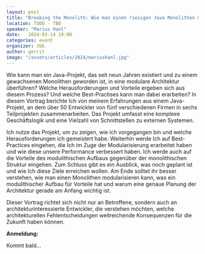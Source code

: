 ```yaml
---
layout: post
title: "Breaking the Monolith: Wie man einen riesigen Java Monolithen modularisiert"
location: TODO - TBD
speaker: "Marius Hanl"
date:   2024-03-14 19:00
categories: event
organizer: JUG
author: gerrit
image: "/assets/articles/2024/mariushanl.jpg"
---
```

Wie kann man ein Java-Projekt, das seit neun Jahren existiert und zu einem gewachsenen Monolithen geworden ist, in eine modulare Architektur überführen? Welche Herausforderungen und Vorteile ergeben sich aus diesem Prozess? Und welche Best-Practises kann man dabei erarbeiten?
In diesem Vortrag berichte Ich von meinem Erfahrungen aus einem Java-Projekt, an dem über 50 Entwickler von fünf verschiedenen Firmen in sechs Teilprojekten zusammenarbeiten. Das Projekt umfasst eine komplexe Geschäftslogik und eine Vielzahl von Schnittstellen zu externen Systemen.

Ich nutze das Projekt, um zu zeigen, wie ich vorgegangen bin und welche Herausforderungen ich gemeistert habe.
Weiterhin werde Ich auf Best-Practices eingehen, die Ich im Zuge der Modularisierung erarbeitet haben und wie diese unsere Performance verbessert haben.
Ich werde auch auf die Vorteile des modulithischen Aufbaus gegenüber der monolithischen Struktur eingehen.
Zum Schluss gibt es ein Ausblick, was noch geplant ist und wie Ich diese Ziele erreichen wollen.
Am Ende solltet ihr besser verstehen, wie man einen Monolithen modularisieren kann, was ein modulithischer Aufbau für Vorteile hat und warum eine genaue Planung der Architektur gerade am Anfang wichtig ist.

Dieser Vortrag richtet sich nicht nur an Betroffene, sondern auch an architekturinteressierte Entwickler, die verstehen möchten, welche architekturellen Fehlentscheidungen weitreichende Konsequenzen für die Zukunft haben können.

**Anmeldung:**

Kommt bald...
